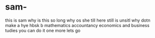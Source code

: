 # sam-
this is sam 
why is this so long
why os she till here
still is unsitl 
why 
dotn make a hye hbsk b
mathematics 
accountancy 
economics
and business tudies 
you can do it one more
lets go 
